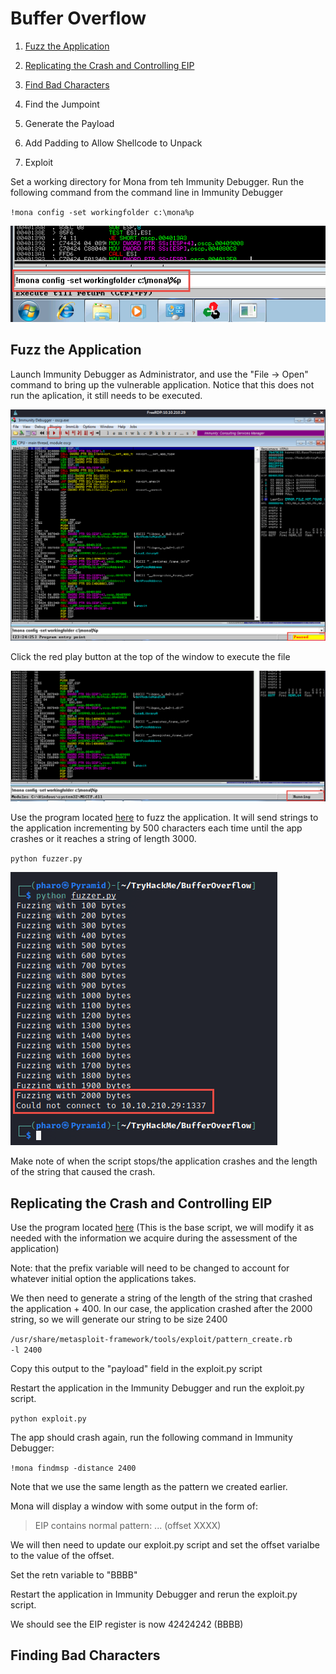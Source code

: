 # Buffer Overflow

1. [Fuzz the Application](#fuzz-the-application)
  
2. [Replicating the Crash and Controlling EIP](#replicating-the-crash-and-controlling-eip)

3. [Find Bad Characters](#finding-bad-characters)

4. Find the Jumpoint 

5. Generate the Payload

6. Add Padding to Allow Shellcode to Unpack

7. Exploit

Set a working directory for Mona from teh Immunity Debugger. Run the following command from the command line in Immunity Debugger

<code>!mona config -set workingfolder c:\mona\%p</code>

![alt-text](src/Mona_Command.png)

## Fuzz the Application

Launch Immunity Debugger as Administrator, and use the "File -> Open" command to bring up the vulnerable application. Notice that this does not run the aplication, it still needs to be executed.  

![alt-text](src/Paused_State.png)

Click the red play button at the top of the window to execute the file

![alt-text](src/Running_State.png)

Use the program located [here](fuzzer.py) to fuzz the application. It will send strings to the application incrementing by 500 characters each time until the app crashes or it reaches a string of length 3000.

<code>python fuzzer.py</code>

![alt-text](src/Fuzzing.png)

Make note of when the script stops/the application crashes and the length of the string that caused the crash.

## Replicating the Crash and Controlling EIP

Use the program located [here](exploit.py) (This is the base script, we will modify it as needed with the information we acquire during the assessment of the application)

Note: that the prefix variable will need to be changed to account for whatever initial option the applications takes.

We then need to generate a string of the length of the string that crashed the application + 400. In our case, the application crashed after the 2000 string, so we will generate our string to be size 2400

<code>/usr/share/metasploit-framework/tools/exploit/pattern_create.rb -l 2400</code>

Copy this output to the "payload" field in the exploit.py script

Restart the application in the Immunity Debugger and run the exploit.py script.

<code>python exploit.py</code>

The app should crash again, run the following command in Immunity Debugger:

<code>!mona findmsp -distance 2400</code>

Note that we use the same length as the pattern we created earlier.

Mona will display a window with some output in the form of:

> EIP contains normal pattern: ... (offset XXXX)

We will then need to update our exploit.py script and set the offset varialbe to the value of the offset. 

Set the retn variable to "BBBB"

Restart the application in Immunity Debugger and rerun the exploit.py script.

We should see the EIP register is now 42424242 (BBBB)

## Finding Bad Characters

